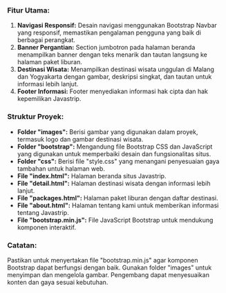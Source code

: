 ### Fitur Utama:
1. **Navigasi Responsif:** Desain navigasi menggunakan Bootstrap Navbar yang responsif, memastikan pengalaman pengguna yang baik di berbagai perangkat.
2. **Banner Pergantian:** Section jumbotron pada halaman beranda menampilkan banner dengan teks menarik dan tautan langsung ke halaman paket liburan.
3. **Destinasi Wisata:** Menampilkan destinasi wisata unggulan di Malang dan Yogyakarta dengan gambar, deskripsi singkat, dan tautan untuk informasi lebih lanjut.
4. **Footer Informasi:** Footer menyediakan informasi hak cipta dan hak kepemilikan Javastrip.

### Struktur Proyek:
- **Folder "images":** Berisi gambar yang digunakan dalam proyek, termasuk logo dan gambar destinasi wisata.
- **Folder "bootstrap":** Mengandung file Bootstrap CSS dan JavaScript yang digunakan untuk memperbaiki desain dan fungsionalitas situs.
- **Folder "css":** Berisi file "style.css" yang menangani penyesuaian gaya tambahan untuk halaman web.
- **File "index.html":** Halaman beranda situs Javastrip.
- **File "detail.html":** Halaman destinasi wisata dengan informasi lebih lanjut.
- **File "packages.html":** Halaman paket liburan dengan daftar destinasi.
- **File "about.html":** Halaman tentang kami untuk memberikan informasi tentang Javastrip.
- **File "bootstrap.min.js":** File JavaScript Bootstrap untuk mendukung komponen interaktif.

### Catatan:
Pastikan untuk menyertakan file "bootstrap.min.js" agar komponen Bootstrap dapat berfungsi dengan baik. Gunakan folder "images" untuk menyimpan dan mengelola gambar. Pengembang dapat menyesuaikan konten dan gaya sesuai kebutuhan.
